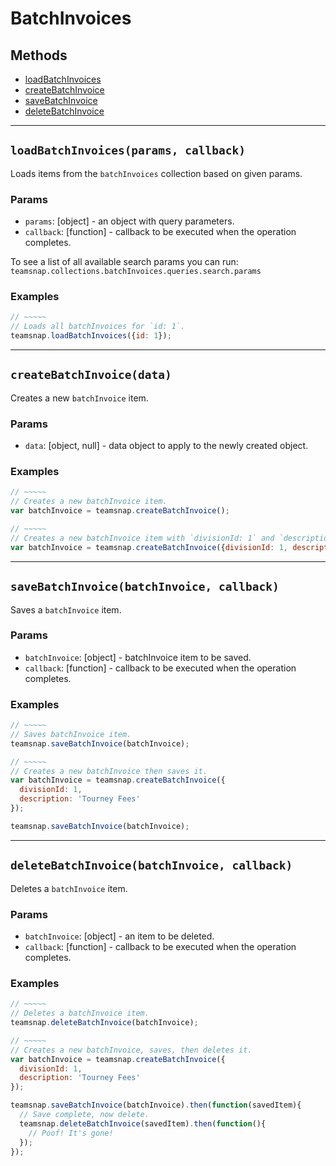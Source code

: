 # BatchInvoices

## Methods

- [loadBatchInvoices](#loadBatchInvoices)
- [createBatchInvoice](#createBatchInvoice)
- [saveBatchInvoice](#saveBatchInvoice)
- [deleteBatchInvoice](#deleteBatchInvoice)


---
<a id="loadBatchInvoices"></a>
## `loadBatchInvoices(params, callback)`
Loads items from the `batchInvoices` collection based on given params.

### Params
* `params`: [object] - an object with query parameters.
* `callback`: [function] - callback to be executed when the operation completes.

To see a list of all available search params you can run:
`teamsnap.collections.batchInvoices.queries.search.params`

### Examples
```javascript
// ~~~~~
// Loads all batchInvoices for `id: 1`.
teamsnap.loadBatchInvoices({id: 1});
```


---


<a id="createBatchInvoice"></a>
## `createBatchInvoice(data)`
Creates a new `batchInvoice` item.

### Params
* `data`: [object, null] - data object to apply to the newly created object.

### Examples
```javascript
// ~~~~~
// Creates a new batchInvoice item.
var batchInvoice = teamsnap.createBatchInvoice();

// ~~~~~
// Creates a new batchInvoice item with `divisionId: 1` and `description: 'Tourney Fees'`.
var batchInvoice = teamsnap.createBatchInvoice({divisionId: 1, description: 'Tourney Fees'});
```


---


<a id="saveBatchInvoice"></a>
## `saveBatchInvoice(batchInvoice, callback)`
Saves a `batchInvoice` item.

### Params
* `batchInvoice`: [object] - batchInvoice item to be saved.
* `callback`: [function] - callback to be executed when the operation completes.

### Examples
```javascript
// ~~~~~
// Saves batchInvoice item.
teamsnap.saveBatchInvoice(batchInvoice);

// ~~~~~
// Creates a new batchInvoice then saves it.
var batchInvoice = teamsnap.createBatchInvoice({
  divisionId: 1,
  description: 'Tourney Fees'
});

teamsnap.saveBatchInvoice(batchInvoice);
```


---


<a id="deleteBatchInvoice"></a>
## `deleteBatchInvoice(batchInvoice, callback)`
Deletes a `batchInvoice` item.

### Params
* `batchInvoice`: [object] - an item to be deleted.
* `callback`: [function] - callback to be executed when the operation completes.

### Examples
```javascript
// ~~~~~
// Deletes a batchInvoice item.
teamsnap.deleteBatchInvoice(batchInvoice);

// ~~~~~
// Creates a new batchInvoice, saves, then deletes it.
var batchInvoice = teamsnap.createBatchInvoice({
  divisionId: 1,
  description: 'Tourney Fees'
});

teamsnap.saveBatchInvoice(batchInvoice).then(function(savedItem){
  // Save complete, now delete.
  teamsnap.deleteBatchInvoice(savedItem).then(function(){
    // Poof! It's gone!
  });
});
```
